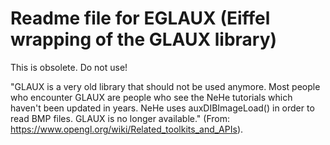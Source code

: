 Readme file for EGLAUX (Eiffel wrapping of the GLAUX library)
=============================================================

This is obsolete. Do not use!

"GLAUX is a very old library that should not be used anymore. Most people who encounter GLAUX are people who see the NeHe tutorials which haven't been updated in years. NeHe uses auxDIBImageLoad() in order to read BMP files. GLAUX is no longer available." (From: https://www.opengl.org/wiki/Related_toolkits_and_APIs).
